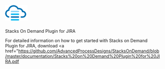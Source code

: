 # <img src="https://github.com/AdvancedProcessDesigns/StacksOnDemand/blob/master/documentation/logo.png" width="72px" />
 Stacks On Demand Plugin for JIRA

For detailed information on how to get started with Stacks on Demand Plugin for JIRA, download <a href="https://github.com/AdvancedProcessDesigns/StacksOnDemand/blob/master/documentation/Stacks%20on%20Demand%20Plugin%20for%20JIRA.pdf</a>

